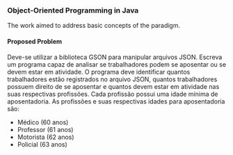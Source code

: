 ### Object-Oriented Programming in Java
The work aimed to address basic concepts of the paradigm.

#### Proposed Problem
Deve-se utilizar a biblioteca GSON para manipular arquivos JSON.
Escreva um programa capaz de analisar se trabalhadores podem se aposentar ou se devem estar em atividade.
O programa deve identificar quantos trabalhadores estão registrados no arquivo JSON, quantos trabalhadores possuem direito de se aposentar e quantos devem estar em atividade nas suas respectivas profissões.
Cada profissão possui uma idade mínima de aposentadoria.
As profissões e suas respectivas idades para aposentadoria são:
 - Médico (60 anos)
 - Professor (61 anos)
 - Motorista (62 anos)
 - Policial (63 anos)